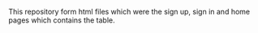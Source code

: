 This repository form html files which were the sign up, sign in and home pages which contains the table.
